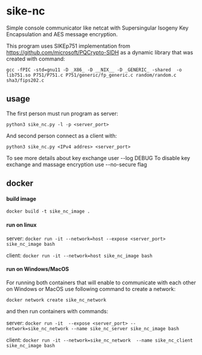 # sike-nc
Simple console communicator like netcat with Supersingular Isogeny Key Encapsulation and AES 
message encryption.

This program uses SIKEp751 implementation from https://github.com/microsoft/PQCrypto-SIDH
as a dynamic library that was created with command:

`gcc -fPIC -std=gnu11 -D _X86_ -D __NIX__ -D _GENERIC_ -shared  -o lib751.so P751/P751.c P751/generic/fp_generic.c random/random.c sha3/fips202.c`

## usage
The first person must run program as server:

`python3 sike_nc.py -l -p <server_port>`

And second person connect as a client with:

`python3 sike_nc.py <IPv4 addres> <server_port>`

To see more details about key exchange user --log DEBUG
To disable key exchange and massage encryption use --no-secure flag

## docker
#### build image
`docker build -t sike_nc_image .`
#### run on linux
server: 
`docker run -it --network=host --expose <server_port> sike_nc_image bash`

client: 
`docker run -it --network=host sike_nc_image bash`

#### run on Windows/MacOS
For running both containers that will enable to communicate with each other on Windows or MacOS use following command to create a network:

`docker network create sike_nc_network`

and then run containers with commands:

server: 
`docker run -it  --expose <server_port> --network=sike_nc_network --name sike_nc_server sike_nc_image bash`

client: 
`docker run -it --network=sike_nc_network  --name sike_nc_client sike_nc_image bash`

